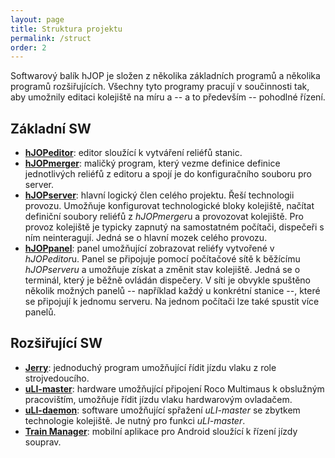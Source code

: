 ```yaml
---
layout: page
title: Struktura projektu
permalink: /struct
order: 2
---
```


Softwarový balík hJOP je složen z několika základních programů a několika
programů rozšiřujících. Všechny tyto programy pracují v součinnosti tak, aby
umožnily editaci kolejiště na míru a -- a to především -- pohodlné řízení.


## Základní SW

 * [**hJOPeditor**](/hJOPeditor): editor sloužící k vytváření reliéfů stanic.
 * [**hJOPmerger**](/hJOPmerger): maličký program, který vezme definice
   definice jednotlivých reliéfů z editoru a spojí je do konfiguračního souboru
   pro server.
 * [**hJOPserver**](/hJOPserver): hlavní logický člen celého projektu. Řeší
   technologii provozu. Umožňuje konfigurovat technologické bloky kolejiště,
   načítat definiční soubory reliéfů z *hJOPmerger*u a provozovat kolejiště.
   Pro provoz kolejiště je typicky zapnutý na samostatném počítači,
   dispečeři s ním neinteragují. Jedná se o hlavní mozek celého provozu.
 * [**hJOPpanel**](/hJOPpanel): panel umožňující zobrazovat reliéfy vytvořené v
   *hJOPeditor*u. Panel se připojuje pomocí počítačové sítě k běžícímu
   *hJOPserveru* a umožňuje získat a změnit stav kolejiště. Jedná se o terminál,
   který je běžně ovládán dispečery. V síti je obvykle spuštěno několik možných
   panelů -- například každý u konkrétní stanice --, které se připojují k
   jednomu serveru. Na jednom počítači lze také spustit více panelů.


## Rozšiřující SW

 * [**Jerry**](/Jerry): jednoduchý program umožňující řídit jízdu vlaku z role
   strojvedoucího.
 * [**uLI-master**](/uLI-master): hardware umožňující připojení Roco Multimaus k
   obslužným pracovištím, umožňuje řídit jízdu vlaku hardwarovým ovladačem.
 * [**uLI-daemon**](/uLI-daemon): software umožňující spřažení *uLI-master*
   se zbytkem technologie kolejiště. Je nutný pro funkci *uLI-master*.
 * [**Train Manager**](/TrainManager): mobilní aplikace pro Android sloužící k
   řízení jízdy souprav.

